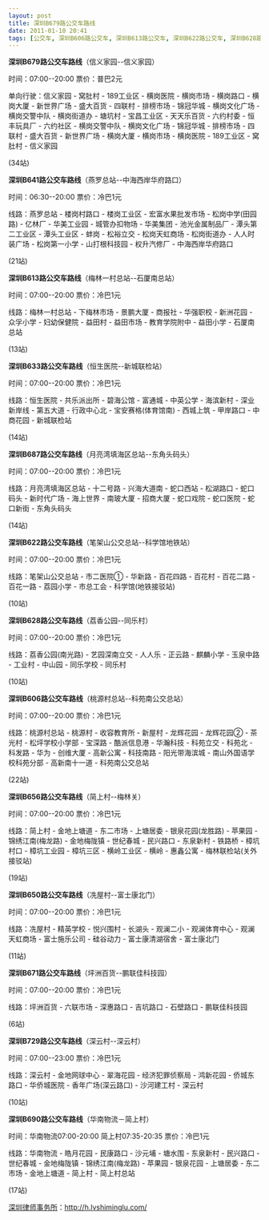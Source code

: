 ```yaml
---
layout: post
title: 深圳B679路公交车路线
date: 2011-01-10 20:41
tags: [公交车, 深圳B606路公交车, 深圳B613路公交车, 深圳B622路公交车, 深圳B628路公交车, 深圳B633路公交车, 深圳B641路公交车, 深圳B650路公交车, 深圳B656路公交车, 深圳B671路公交车, 深圳B687路公交车, 深圳B690路公交车, 深圳B729路公交车, 深圳分类信息网站]
---
```

<strong>深圳B679路公交车路线</strong>（信义家园--信义家园）

时间：07:00--20:00 票价：普巴2元

单向行驶：信义家园 - 窝肚村 - 189工业区 - 横岗医院 - 横岗市场 - 横岗路口 - 横岗大厦 - 新世界广场 - 盛大百货 - 四联村 - 排榜市场 - 锦冠华城 - 横岗文化广场 - 横岗交警中队 - 横岗街道办 - 塘坑村 - 宝昌工业区 - 天天乐百货 - 六约村委 - 恒丰玩具厂 - 六约社区 - 横岗交警中队 - 横岗文化广场 - 锦冠华城 - 排榜市场 - 四联村 - 盛大百货 - 新世界广场 - 横岗大厦 - 横岗市场 - 横岗医院 - 189工业区 - 窝肚村 - 信义家园

(34站)

<strong>深圳B641路公交车路线</strong>（燕罗总站--中海西岸华府路口）

时间：06:30--20:00 票价：冷巴1元

线路：燕罗总站 - 楼岗村路口 - 楼岗工业区 - 宏富水果批发市场 - 松岗中学(田园路) - 亿林厂 - 华美工业园 - 城管办扣物场 - 华美集团 - 池光金属制品厂 - 潭头第二工业区 - 潭头工业区 - 蚌岗 - 松裕立交 - 松岗天虹商场 - 松岗街道办 - 人人时装广场 - 松岗第一小学 - 山打根科技园 - 权升汽修厂 - 中海西岸华府路口

(21站)

<strong>深圳B613路公交车路线</strong>（梅林一村总站--石厦南总站）

时间：07:00--20:00 票价：冷巴1元

线路：梅林一村总站 - 下梅林市场 - 景鹏大厦 - 商报社 - 华强职校 - 新洲花园 - 众孚小学 - 妇幼保健院 - 益田村 - 益田市场 - 教育学院附中 - 益田小学 - 石厦南总站

(13站)

<strong>深圳B633路公交车路线</strong>（恒生医院--新城联检站）

时间：07:00--20:00 票价：冷巴1元

线路：恒生医院 - 共乐派出所 - 碧海公馆 - 富通城 - 中英公学 - 海滨新村 - 深业新岸线 - 第五大道 - 行政中心北 - 宝安赛格(体育馆南) - 西城上筑 - 甲岸路口 - 中商花园 - 新城联检站

(14站)

<strong>深圳B687路公交车路线</strong>（月亮湾填海区总站--东角头码头）

时间：07:00--20:00 票价：冷巴1元

线路：月亮湾填海区总站 - 十二号路 - 兴海大道南 - 蛇口西站 - 松湖路口 - 蛇口码头 - 新时代广场 - 海上世界 - 南玻大厦 - 招商大厦 - 蛇口戏院 - 蛇口医院 - 蛇口新街 - 东角头码头

(14站)

<strong>深圳B622路公交车路线</strong>（笔架山公交总站--科学馆地铁站）

时间：07:00--20:00 票价：冷巴1元

线路：笔架山公交总站 - 市二医院① - 华新路 - 百花四路 - 百花村 - 百花二路 - 百花一路 - 荔园小学 - 市总工会 - 科学馆(地铁接驳站)

(10站)

<strong>深圳B628路公交车路线</strong>（荔香公园--同乐村）

时间：07:00--20:00 票价：冷巴1元

线路：荔香公园(南光路) - 艺园深南立交 - 人人乐 - 正云路 - 麒麟小学 - 玉泉中路 - 工业村 - 中山园 - 同乐学校 - 同乐村

(10站)

<strong>深圳B606路公交车路线</strong>（桃源村总站--科苑南公交总站）

时间：07:00--20:00 票价：冷巴1元

线路：桃源村总站 - 桃源村 - 收容教育所 - 新屋村 - 龙辉花园 - 龙辉花园② - 茶光村 - 松坪学校小学部 - 宝深路 - 酷派信息港 - 华瀚科技 - 科苑立交 - 科苑北 - 科发路 - 华为 - 创维大厦 - 高新公寓 - 科技南路 - 阳光带海滨城 - 南山外国语学校科苑分部 - 高新南十一道 - 科苑南公交总站

(22站)

<strong>深圳B656路公交车路线</strong>（简上村--梅林关）

时间：07:00--20:00 票价：冷巴1元

线路：简上村 - 金地上塘道 - 东二市场 - 上塘居委 - 银泉花园(龙胜路) - 苹果园 - 锦绣江南(梅龙路) - 金地梅陇镇 - 世纪春城 - 民兴路口 - 东泉新村 - 铁路桥 - 樟坑村口 - 樟坑工业园 - 樟坑三区 - 横岭工业区 - 横岭 - 惠鑫公寓 - 梅林联检站(关外接驳站)

(19站)

<strong>深圳B650路公交车路线</strong>（冼屋村--富士康北门）

时间：07:00--20:00 票价：冷巴1元

线路：冼屋村 - 精英学校 - 悦兴围村 - 长湖头 - 观澜二小 - 观澜体育中心 - 观澜天虹商场 - 富士施乐公司 - 硅谷动力 - 富士康清湖宿舍 - 富士康北门

(11站)

<strong>深圳B671路公交车路线</strong>（坪洲百货--鹏联佳科技园）

时间：07:00--20:00 票价：冷巴1元

线路：坪洲百货 - 六联市场 - 深惠路口 - 吉坑路口 - 石壁路口 - 鹏联佳科技园

(6站)

<strong>深圳B729路公交车路线</strong>（深云村--深云村）

时间：07:00--23:00 票价：冷巴1元

线路：深云村 - 金地网球中心 - 翠海花园 - 经济犯罪侦察局 - 鸿新花园 - 侨城东路口 - 华侨城医院 - 香年广场(深云路口) - 沙河建工村 - 深云村

(10站)

<strong>深圳B690路公交车路线</strong>（华南物流－简上村）

时间：华南物流07:00-20:00 简上村07:35-20:35 票价：冷巴1元

线路：华南物流 - 皓月花园 - 民康路口 - 沙元埔 - 塘水围 - 东泉新村 - 民兴路口 - 世纪春城 - 金地梅陇镇 - 锦绣江南(梅龙路) - 苹果园 - 银泉花园 - 上塘居委 - 东二市场 - 金地上塘道 - 简上村 - 简上村总站

(17站)

<a href="http://h.lvshiminglu.com/">深圳律师事务所</a>：<a href="http://h.lvshiminglu.com/">http://h.lvshiminglu.com/</a>

